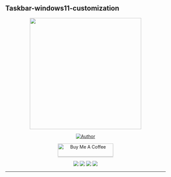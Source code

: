## Taskbar-windows11-customization
<p align = "center" >
    <img src="https://github.com/azkadev/azkadev/blob/main/pp.png?raw=true" width="350" height="350" />
</p >

<p align="center">
    <a href="https://github.com/azkadev"><img title="Author" src="https://img.shields.io/badge/AUTHOR-AZKADEV-orange.svg?style=for-the-badge&logo=github"></a>
</p>

<p align="center"> 
<a href="https://www.buymeacoffee.com/" target="_blank"><img src="https://cdn.buymeacoffee.com/buttons/default-blue.png" alt="Buy Me A Coffee" style="height: 41px !important;width: 174px !important;box-shadow: 0px 3px 2px 0px rgba(190, 190, 190, 0.5) !important;-webkit-box-shadow: 0px 3px 2px 0px rgba(190, 190, 190, 0.5) !important;" ></a>
</p>

<p align="center"> 
<a href="https://tiktok.com/@azkadev"><img src="https://hits.seeyoufarm.com/api/count/incr/badge.svg?url=https%3A%2F%2Fwww.tiktok.com%2F%40azkadev&count_bg=%234AA803&title_bg=%231C1C1C&icon=tiktok.svg&icon_color=%23FFFFFF&title=Tiktok&edge_flat=false"/></a>
<a href="https://github.com/azkadev"><img src="https://hits.seeyoufarm.com/api/count/incr/badge.svg?url=https%3A%2F%2Fgithub.com%2F%40azkadev&count_bg=%232300CB&title_bg=%23663838&icon=github.svg&icon_color=%23FFFFFF&title=Github&edge_flat=false"/></a>
<a href="https://instagram.com/azkadev"><img src="https://hits.seeyoufarm.com/api/count/incr/badge.svg?url=https%3A%2F%2Finstagram.com%2F%40azkadev&count_bg=%237C62F6&title_bg=%23663838&icon=instagram.svg&icon_color=%23FFFFFF&title=Instagram&edge_flat=false"/></a>
 <a href="https://www.youtube.com/channel/UC74N8oC9ow7PK-G8XfWVbcA"><img src="https://hits.seeyoufarm.com/api/count/incr/badge.svg?url=https%3A%2F%2Finstagram.com%2Fazkadev&count_bg=%237C62F6&title_bg=%23EB0000&icon=youtube.svg&icon_color=%23FFFFFF&title=Youtube&edge_flat=false"/></a> 
</p>

---
